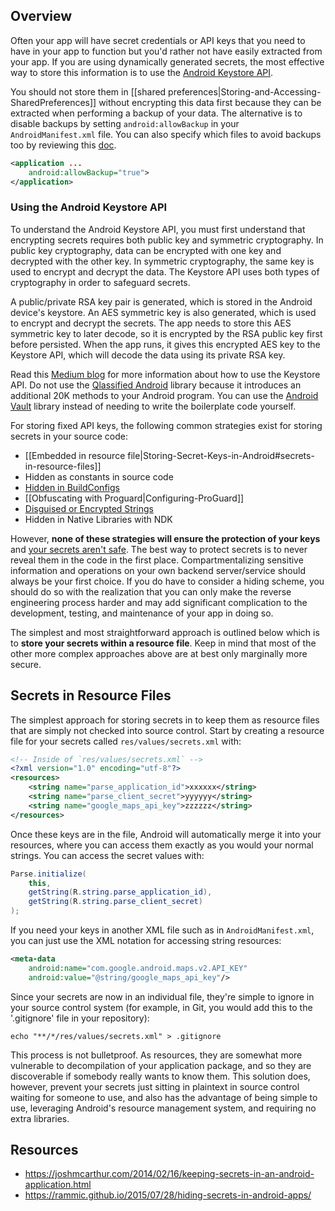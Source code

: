 ## Overview

Often your app will have secret credentials or API keys that you need to have in your app to function but you'd rather not have easily extracted from your app.  If you are using dynamically generated secrets, the most effective way to store this information is to use the [Android Keystore API](https://developer.android.com/training/articles/keystore.html).  

You should not store them in [[shared preferences|Storing-and-Accessing-SharedPreferences]] without encrypting this data first because they can be extracted when performing a backup of your data.  The alternative is to disable backups by setting `android:allowBackup` in your `AndroidManifest.xml` file.  You can also specify which files to avoid backups too by reviewing this [doc](https://developer.android.com/guide/topics/data/autobackup.html#Files).

```xml
<application ...
    android:allowBackup="true">
</application>
```

### Using the Android Keystore API

To understand the Android Keystore API, you must first understand that encrypting secrets requires both public key and symmetric cryptography.  In public key cryptography, data can be encrypted with one key and decrypted with the other key.  In symmetric cryptography, the same key is used to encrypt and decrypt the data.   The Keystore API uses both types of cryptography in order to safeguard secrets.  

A public/private RSA key pair is generated, which is stored in the Android device's keystore.  An AES symmetric key is also generated, which is used to encrypt and decrypt the secrets. 
 The app needs to store this AES symmetric key to later decode, so it is encrypted by the RSA public key first before persisted.  When the app runs, it gives this encrypted AES key to the Keystore API, which will decode the data using its private RSA key.  

Read this [Medium blog](https://medium.com/@ericfu/securely-storing-secrets-in-an-android-application-501f030ae5a3) for more information about how to use the Keystore API.   Do not use the [Qlassified Android](https://github.com/Q42/Qlassified-Android) library because it introduces an additional 20K methods to your Android program.  You can use the [Android Vault](https://github.com/BottleRocketStudios/Android-Vault/tree/master/AndroidVault/vault/src/androidTest/java/com/bottlerocketstudios/vault) library instead of needing to write the boilerplate code yourself.

For storing fixed API keys, the following common strategies exist for storing secrets in your source code:

 * [[Embedded in resource file|Storing-Secret-Keys-in-Android#secrets-in-resource-files]]
 * Hidden as constants in source code
 * [Hidden in BuildConfigs](http://www.rainbowbreeze.it/environmental-variables-api-key-and-secret-buildconfig-and-android-studio/)
 * [[Obfuscating with Proguard|Configuring-ProGuard]]
 * [Disguised or Encrypted Strings](https://developer.android.com/training/articles/keystore.html)
 * Hidden in Native Libraries with NDK

However, **none of these strategies will ensure the protection of your keys** and [your secrets aren't safe](https://rammic.github.io/2015/07/28/hiding-secrets-in-android-apps/). The best way to protect secrets is to never reveal them in the code in the first place. Compartmentalizing sensitive information and operations on your own backend server/service should always be your first choice. If you do have to consider a hiding scheme, you should do so with the realization that you can only make the reverse engineering process harder  and may add significant complication to the development, testing, and maintenance of your app in doing so.

The simplest and most straightforward approach is outlined below which is to **store your secrets within a resource file**. Keep in mind that most of the other more complex approaches above are at best only marginally more secure.

## Secrets in Resource Files

The simplest approach for storing secrets in to keep them as resource files that are simply not checked into source control. Start by creating a resource file for your secrets called `res/values/secrets.xml` with:

```xml
<!-- Inside of `res/values/secrets.xml` -->
<?xml version="1.0" encoding="utf-8"?>
<resources>
    <string name="parse_application_id">xxxxxx</string>
    <string name="parse_client_secret">yyyyyy</string>
    <string name="google_maps_api_key">zzzzzz</string>
</resources>
```

Once these keys are in the file, Android will automatically merge it into your resources, where you can access them exactly as you would your normal strings. You can access the secret values with:

```java
Parse.initialize(
    this, 
    getString(R.string.parse_application_id),
    getString(R.string.parse_client_secret)
);
```

If you need your keys in another XML file such as in `AndroidManifest.xml`, you can just use the XML notation for accessing string resources:

```xml
<meta-data
    android:name="com.google.android.maps.v2.API_KEY"
    android:value="@string/google_maps_api_key"/>
```

Since your secrets are now in an individual file, they're simple to ignore in your source control system (for example, in Git, you would add this to the '.gitignore' file in your repository):

```
echo "**/*/res/values/secrets.xml" > .gitignore
```

This process is not bulletproof. As resources, they are somewhat more vulnerable to decompilation of your application package, and so they are discoverable if somebody really wants to know them. This solution does, however, prevent your secrets just sitting in plaintext in source control waiting for someone to use, and also has the advantage of being simple to use, leveraging Android's resource management system, and requiring no extra libraries.

## Resources

* <https://joshmcarthur.com/2014/02/16/keeping-secrets-in-an-android-application.html>
* <https://rammic.github.io/2015/07/28/hiding-secrets-in-android-apps/>